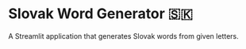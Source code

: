 # Slovak Word Generator 🇸🇰

A Streamlit application that generates Slovak words from given letters.
